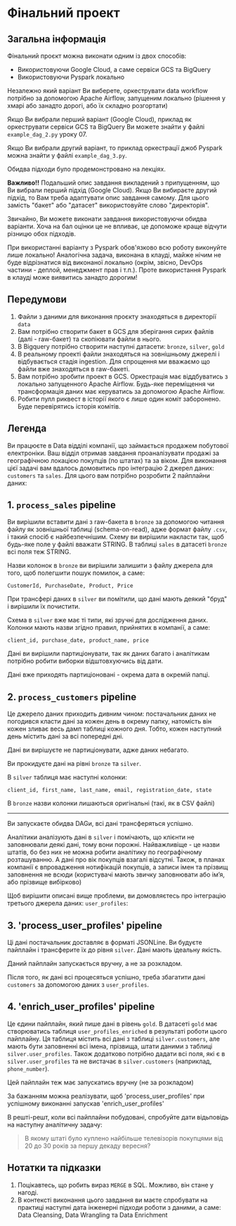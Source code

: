 # Фінальний проект


## Загальна інформація

Фінальний проєкт можна виконати одним із двох способів:
- Використовуючи Google Cloud, а саме сервіси GCS та BigQuery
- Використовуючи Pyspark локально

Незалежно який варіант Ви виберете, оркеструвати data workflow 
потрібно за допомогою Apache Airflow, запущеним локально
(рішення у хмарі або занадто дорогі, або їх складно розгортати)

Якщо Ви вибрали перший варіант (Google Cloud), приклад як оркеструвати
сервіси GCS та BigQuery Ви можете знайти у файлі `example_dag_2.py`
уроку 07.

Якщо Ви вибрали другий варіант, то приклад оркестрації джоб Pyspark
можна знайти у файлі `example_dag_3.py`.

Обидва підходи було продемонстровано на лекціях.

**Важливо!!**
Подальший опис завдання викладений з припущенням, що Ви вибрали
перший підхід (Google Cloud). Якщо Ви вибираєте другий підхід, то Вам 
треба адаптувати опис завдання самому. Для цього замість "бакет" або "датасет"
використовуйте слово "директорія".

Звичайно, Ви можете виконати завдання використовуючи обидва варіанти.
Хоча на бал оцінки це не впливає, це допоможе краще відчути різницю 
обох підходів.

При використанні варіанту з Pyspark обов'язково всю роботу виконуйте лише локально!
Аналогічна задача, виконана в клауді, майже нічим не буде відрізнатися
від виконаної локально (окрім, звісно, DevOps частини - деплой, менеджмент
прав і т.п.). Проте використання Pyspark в клауді може виявитись занадто дорогим!

## Передумови

1. Файли з даними для виконання проєкту знаходяться в директорії `data`
2. Вам потрібно створити бакет в GCS для зберігання сирих файлів (далі - raw-бакет) та скопіювати файли в нього.
3. В Bigquery потрібно створити наступні датасети: `bronze`, `silver`, `gold`
4. В реальному проекті файли знаходяться на зовнішньому джерелі і відбувається стадія ingestion.
Для спрощення ми вважаємо що файли вже знаходяться в raw-бакеті.
5. Вам потрібно зробити проект в GCS. Оркестрація має віддбуватись з локально 
запущенного Apache Airflow. Будь-яке переміщення чи трансформація даних має
керуватись за допомогою Apache Airflow.
6. Робити пулл риквест в історії якого є лише один коміт заборонено.
Буде перевірятись історія комітів.


## Легенда

Ви працюєте в Data відділі компанії, що займається продажем побутової електроніки.
Ваш відділ отримав завдання проаналізувати продажі за географічною
локацією покупців (по штатах) та за віком.
Для виконання цієї задачі вам вдалось домовитись про інтеграцію 2 джерел даних: `customers` та `sales`.
Для цього вам потрібно розробити 2 пайплайни даних:

## 1. `process_sales` pipeline

Ви вирішили вставити дані з raw-бакета в `bronze` за допомогою читання
файлу як зовнішньої таблиці  (schema-on-read), адже формат файлу `.csv`,
і такий спосіб є найбезпечнішим. Схему ви вирішили накласти
так, щоб будь-яке поле у файлі вважати STRING. В таблиці `sales` 
в датасеті `bronze` всі поля теж STRING.

Назви колонок в `bronze` ви вирішили залишити з файлу джерела
для того, щоб полегшити пошук помилок, а саме:
```
CustomerId, PurchaseDate, Product, Price
```

При трансфері даних в `silver` ви помітили, що дані мають деякий "бруд"
і вирішили їх почистити.

Схема в `silver` вже має ті типи, які зручні для дослідження даних.
Колонки мають назви згідно правил, прийнятих в компанії, а саме:

```
client_id, purchase_date, product_name, price
```

Дані ви вирішили партиціонувати, так як даних багато і аналітикам
потрібно робити виборки відштовхуючись від дати.

Дані вже приходять партиціоновані - окрема дата в окремій папці.

## 2. `process_customers` pipeline

Це джерело даних приходить дивним чином:
постачальник даних не погодився класти дані за кожен день
в окрему папку, натомість він кожен зливає весь дамп таблиці кожного дня.
Тобто, кожен наступний день містить дані за всі попередні дні.

Дані ви вирішуєте не партиціонувати, адже даних небагато.


Ви прокидуєте дані на рівні `bronze` та `silver`.

В `silver` таблиця має наступні колонки:
```
client_id, first_name, last_name, email, registration_date, state
```

В `bronze` назви колонки лишаються оригінальні (такі, як в CSV файлі)


-----------------------------------------------------------------------------
Ви запускаєте обидва DAGи, всі дані трансферяться успішно.

Аналітики аналізують дані в `silver` і помічають, що клієнти не заповнювали
деякі дані, тому вони порожні. Найважливіще - це назви штатів, бо
без них не можна робити аналітику по географічному розташуванню.
А дані про вік покупців взагалі відсутні.
Також, в планах компанії є впровадження нотифікацій покупців,
а записи імен та прізвищ заповнення не всюди (користувачі мають звичку
заповнювати або імʼя, або прізвище вибірково)

Щоб вирішити описані вище проблеми, ви домовляєтесь про інтеграцію
третього джерела даних: `user_profiles`:


## 3. 'process_user_profiles' pipeline

Ці дані постачальник доставляє в форматі JSONLine. Ви будуєте пайплайн і
трансферите їх до рівня `silver`. Дані мають ідеальну якість.

Даний пайплайн запускається вручну, а не за розкладом.

Після того, як дані всі процесяться успішно, треба збагатити дані
`customers` за допомогою даних з `user_profiles`.

## 4. 'enrich_user_profiles' pipeline

Це єдини пайплайн, який пише дані в рівень `gold`. 
В датасеті `gold` має створюватись таблиця `user_profiles_enriched` 
в результаті роботи цього пайплайну. Ця таблиця містить всі дані з таблиці 
`silver.customers`, але мають бути заповненні всі імена, прізвища, штати
даними з таблиці `silver.user_profiles`. Також додатково потрібно дадати
всі поля, які є в `silver.user_profiles` та не вистачає в `silver.customers`
(наприклад, `phone_number`). 

Цей пайплайн теж має запускатись вручну (не за розкладом)

За бажанням можна реалізувати, щоб 'process_user_profiles' при успішному 
виконанні запускав 'enrich_user_profiles'


В решті-решт, коли всі пайплайни побудовані, спробуйте дати відьповідь на 
наступну аналітичну задачу:

> В якому штаті було куплено найбільше телевізорів покупцями від 20 до 30 років за першу декаду вересня?


## Нотатки та підказки
1. Поцікавтесь, що робить вираз `MERGE` в SQL. Можливо, він стане у нагоді.
2. В контексті виконання цього завдання ви маєте спробувати на практиці наступні 
дата інженерні підходи роботи з даними, а саме: Data Cleansing, Data Wrangling та Data Enrichment
